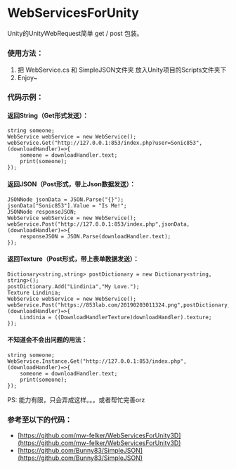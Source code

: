 # WebServicesForUnity
Unity的UnityWebRequest简单 get / post 包装。
### 使用方法：
1. 把 WebService.cs 和 SimpleJSON文件夹 放入Unity项目的Scripts文件夹下
2. Enjoy~
### 代码示例：
#### 返回String（Get形式发送）：
```
string someone;
WebService webService = new WebService();
webService.Get("http://127.0.0.1:853/index.php?user=Sonic853",(downloadHandler)=>{
    someone = downloadHandler.text;
    print(someone);
});
```
#### 返回JSON（Post形式，带上Json数据发送）：
```
JSONNode jsonData = JSON.Parse("{}");
jsonData["Sonic853"].Value = "Is Me!";
JSONNode responseJSON;
WebService webService = new WebService();
webService.Post("http://127.0.0.1:853/index.php",jsonData,(downloadHandler)=>{
    responseJSON = JSON.Parse(downloadHandler.text);
});
```
#### 返回Texture（Post形式，带上表单数据发送）：
```
Dictionary<string,string> postDictionary = new Dictionary<string, string>();
postDictionary.Add("Lindinia","My Love.");
Texture Lindinia;
WebService webService = new WebService();
webService.Post("https://853lab.com/20190203011324.png",postDictionary,(downloadHandler)=>{
    Lindinia = ((DownloadHandlerTexture)downloadHandler).texture;
});
```
#### 不知道会不会出问题的用法：
```
string someone;
WebService.Instance.Get("http://127.0.0.1:853/index.php",(downloadHandler)=>{
    someone = downloadHandler.text;
    print(someone);
});
```
PS: 能力有限，只会弄成这样。。。或者帮忙完善orz
### 参考至以下的代码：
* [https://github.com/mw-felker/WebServicesForUnity3D](https://github.com/mw-felker/WebServicesForUnity3D)
* [https://github.com/Bunny83/SimpleJSON](https://github.com/Bunny83/SimpleJSON)